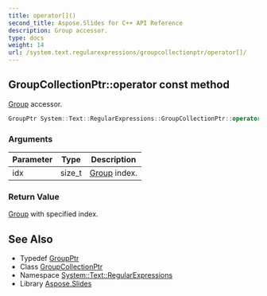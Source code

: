 ```yaml
---
title: operator[]()
second_title: Aspose.Slides for C++ API Reference
description: Group accessor.
type: docs
weight: 14
url: /system.text.regularexpressions/groupcollectionptr/operator[]/
---
```

## GroupCollectionPtr::operator[](size_t) const method


[Group](../../group/) accessor.

```cpp
GroupPtr System::Text::RegularExpressions::GroupCollectionPtr::operator[](size_t idx) const
```


### Arguments

| Parameter | Type | Description |
| --- | --- | --- |
| idx | size_t | [Group](../../group/) index. |

### Return Value

[Group](../../group/) with specified index.

## See Also

* Typedef [GroupPtr](../../groupptr/)
* Class [GroupCollectionPtr](../)
* Namespace [System::Text::RegularExpressions](../../)
* Library [Aspose.Slides](../../../)